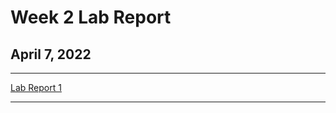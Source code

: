 # Week 2 Lab Report
## April 7, 2022
---
[Lab Report 1][1]

[1]: https://jsn3.github.io/cse15l-lab-reports/lab-report-1-week-2.htm
---
